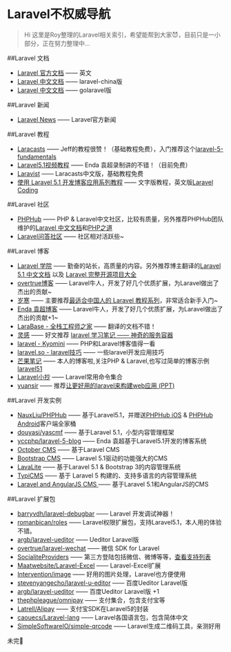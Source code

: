 # Laravel不权威导航

> Hi 这里是Roy整理的Laravel相关索引，希望能帮到大家:smiling_imp:，目前只是一小部分，正在努力整理中...

##Laravel 文档

 - [Laravel 官方文档](http://laravel.com/)       —— 英文
 - [Laravel 中文文档](http://laravel-china.org/) —— laravel-china版
 - [Laravel 中文文档](http://laravel-china.org/) —— golaravel版

##Laravel 新闻
 - [Laravel News](https://laravel-news.com/) —— Laravel官方新闻 
 
##Laravel 教程

 - [Laracasts](https://laracasts.com) —— Jeff的教程很赞！（基础教程免费），入门推荐这个[laravel-5-fundamentals](https://laracasts.com/series/laravel-5-fundamentals)
 - [Laravel5.1视频教程](http://www.phpyc.com/search/tag/44)  —— Enda 袁超录制讲的不错！（目前免费）
 - [Laravist](https://laravist.com/) —— Laracasts中文版，基础教程免费
 - [使用 Laravel 5.1 开发博客应用系列教程](https://phphub.org/topics/1564) —— 文字版教程，英文版[Laravel Coding](http://laravelcoding.com/blog)
 
##Laravel 社区 
 - [PHPHub](https://phphub.org/) —— PHP & Laravel中文社区，比较有质量，另外推荐PHPHub团队维护的[Laravel 中文文档](http://laravel-china.org/)和[PHP之道](http://laravel-china.github.io/php-the-right-way/)
 - [Laravel问答社区](http://wenda.golaravel.com/) —— 社区相对活跃些~
 
##Laravel 博客
 - [Laravel 学院](http://laravelacademy.org/) —— 勤奋的站长，高质量的内容。另外推荐博主翻译的[Laravel 5.1 中文文档](http://laravelacademy.org/laravel-docs-5_1) 以及 [Laravel 完整开源项目大全](http://laravelacademy.org/laravel-project)
 - [overtrue博客](http://overtrue.me/) —— Laravel牛人，开发了好几个优质扩展，为Laravel做出了杰出的贡献~
 - [岁寒](https://lvwenhan.com) —— 主要推荐[最适合中国人的 Laravel 教程系列](https://lvwenhan.com/laravel/432.html)，非常适合新手入门~
 - [Enda 袁超博客](http://www.phpyc.com/) —— Laravel牛人，开发了好几个优质扩展，为Laravel做出了杰出的贡献+1~
 - [LaraBase - 全栈工程师之家](http://laravelbase.com/) —— 翻译的文档不错！
 - [灵感](https://www.insp.top/) —— 好文推荐 [laravel 学习笔记 —— 神奇的服务容器](https://www.insp.top/article/learn-laravel-container)
 - [laravel - Kyomini](http://www.kyomini.com/) —— PHP和Laravel博客值得一看
 - [laravel.so - laravel技巧](http://laravel.so/) —— 一些laravel开发应用技巧
 - [芒果笔记](http://note.mango.im/) —— 本人的博客啦,关注PHP & Laravel,也写过简单的博客示例[laravel51](https://github.com/mangoim/laravel51)
 - [Laravel小抄](http://cheats.jesse-obrien.ca/) —— Laravel常用命令集合 
 - [yuansir](http://www.yuansir-web.com/) —— 推荐[让更好用的laravel来构建web应用 (PPT)](http://slides.com/ryanyuan/better-use-of-laravel-to-build-web-applications#/)

##Laravel 开发实例
 - [NauxLiu/PHPHub](https://github.com/NauxLiu/phphub-server) —— 基于Laravel5.1，并赠送[PHPHub iOS](https://github.com/Aufree/phphub-ios) & [PHPHub Android](https://github.com/CycloneAxe/phphub-android)客户端全家桶   
 - [douyasi/yascmf](https://github.com/douyasi/yascmf) —— 基于Laravel 5.1，小型内容管理框架
 - [yccphp/laravel-5-blog](https://github.com/yccphp/laravel-5-blog) —— Enda 袁超基于Laravel5.1开发的博客系统
 - [October CMS](https://octobercms.com/)  —— 基于Laravel CMS
 - [Bootstrap CMS](https://github.com/BootstrapCMS/CMS) —— Laravel 5.1驱动的功能强大的CMS
 - [LavaLite](https://github.com/LavaLite/cms) —— 基于Laravel 5.1 & Bootstrap 3的内容管理系统
 - [TypiCMS](https://github.com/TypiCMS/Base) —— 基于 Laravel 5 构建的、支持多语言的内容管理系统
 - [Laravel and AngularJS CMS ](https://github.com/DimitriMikadze/laravel-angular-cms) —— 基于Laravel 5.1和AngularJS的CMS

##Laravel 扩展包
 - [barryvdh/laravel-debugbar](https://github.com/barryvdh/laravel-debugbar) ——  Laravel 开发调试神器！
 - [romanbican/roles](https://github.com/romanbican/roles) —— Laravel权限扩展包，支持Laravel5.1，本人用的体验不错。
 - [argb/laravel-ueditor](https://github.com/argb/laravel-ueditor) —— Ueditor Laravel版
 - [overtrue/laravel-wechat](https://github.com/overtrue/laravel-wechat) —— 微信 SDK for Laravel
 - [SocialiteProviders](https://github.com/SocialiteProviders) —— 第三方登陆包括微信、微博等等，[查看支持列表](http://socialiteproviders.github.io/)
 - [Maatwebsite/Laravel-Excel](https://github.com/Maatwebsite/Laravel-Excel) —— Laravel-Excel扩展
 - [Intervention/image](https://github.com/Intervention/image) —— 好用的图片处理，Laravel也方便使用
 - [stevenyangecho/laravel-u-editor](https://github.com/stevenyangecho/laravel-u-editor) —— 百度Ueditor Laravel版
 - [argb/laravel-ueditor](https://github.com/argb/laravel-ueditor) —— 百度Ueditor Laravel版 +1
 - [thephpleague/omnipay](https://github.com/thephpleague/omnipay) —— 支付集合，包含支付宝等
 - [Latrell/Alipay](https://github.com/Latrell/Alipay) —— 支付宝SDK在Laravel5的封装
 - [caouecs/Laravel-lang](https://github.com/caouecs/Laravel-lang) —— Laravel各国语言包，包含简体中文
 - [SimpleSoftwareIO/simple-qrcode](https://github.com/SimpleSoftwareIO/simple-qrcode) —— Laravel生成二维码工具，亲测好用
 

 
 
未完:dog:
